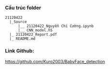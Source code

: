 ### Cấu trúc folder

    21120422
      |_Source
          |__ 21120422_Nguyễn Chí Cường.ipynb
          |__ CNN_model.h5
      |_ 21120422_Report.pdf
      |_ README.md


### Link Github: 
https://github.com/Kuro2003/BabyFace_detection
